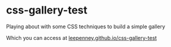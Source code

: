 # css-gallery-test
Playing about with some CSS techniques to build a simple gallery

Which you can access at [leepenney.github.io/css-gallery-test](https://leepenney.github.io/css-gallery-test/)
